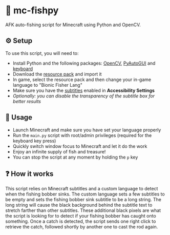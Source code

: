 # 🎣 mc-fishpy

AFK auto-fishing script for Minecraft using Python and OpenCV.

## ⚙️ Setup

To use this script, you will need to:
- Install Python and the following packages: [OpenCV](https://pypi.org/project/opencv-python/), [PyAutoGUI](https://pypi.org/project/PyAutoGUI/) and [keyboard](https://pypi.org/project/keyboard/)
- Download the [resource pack](./mc-fishpy-pack) and import it
- In game, select the resource pack and then change your in-game language to "Bionic Fisher Lang"
- Make sure you have the [subtitles](https://minecraft.wiki/w/Subtitles) enabled in **Accessibility Settings**
- *Optionally: you can disable the transparency of the subtitle box for better results*

## 📖 Usage

- Launch Minecraft and make sure you have set your language properly
- Run the `main.py` script with root/admin privileges (required for the keyboard key press)
- Quickly switch window focus to Minecraft and let it do the work
- Enjoy an infinite supply of fish and treasure!
- You can stop the script at any moment by holding the `p` key 

## ❓ How it works

This script relies on Minecraft subtitles and a custom language to detect when the fishing bobber sinks.
The custom language sets a few subtitles to be empty and sets the fishing bobber sink subtitle to be a long string.
The long string will cause the black background behind the subtitle text to stretch farther than other subtitles.
These additional black pixels are what the script is looking for to detect if your fishing bobber has caught onto something.
Once a catch is detected, the script sends one right click to retrieve the catch, followed shortly by another one to cast the rod again.
